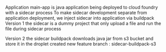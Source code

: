 Application main-app is java application being deployed to cloud foundry with a sidecar process
To make sidecar development separate from application deployment, we inject sidecar into application via buildpack
Version 1
	the sidecar is a dummy project that only upload a file and run the file during sidecar process

Version 2
	the sidecar buildpack downloads java jar from s3 bucket and store it in the droplet
	created new feature branch : sidecar-buildpack-s3
